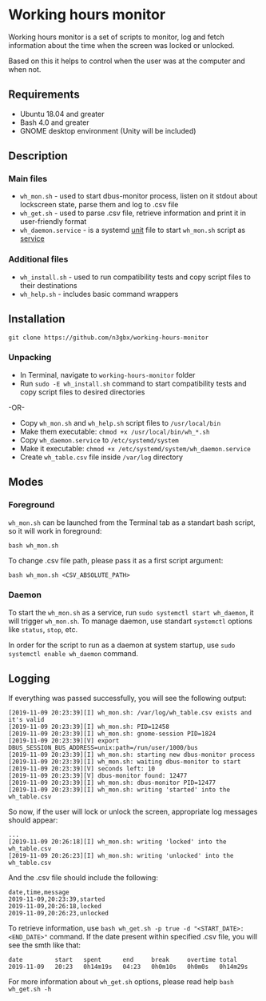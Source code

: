 # Working hours monitor

Working hours monitor is a set of scripts to monitor, log and fetch information about the time when the screen was locked or unlocked.

Based on this it helps to control when the user was at the computer and when not.

## Requirements

* Ubuntu 18.04 and greater
* Bash 4.0 and greater
* GNOME desktop environment (Unity will be included)

## Description

### Main files
* ```wh_mon.sh``` - used to start dbus-monitor process, listen on it stdout about lockscreen state, parse them and log to .csv file
* ```wh_get.sh``` - used to parse .csv file, retrieve information and print it in user-friendly format
* ```wh_daemon.service``` - is a systemd [unit](https://www.freedesktop.org/software/systemd/man/systemd.unit.html) file to start ```wh_mon.sh``` script as [service](https://www.freedesktop.org/software/systemd/man/systemd.service.html)

### Additional files
* ```wh_install.sh``` - used to run compatibility tests and copy script files to their destinations
* ```wh_help.sh``` - includes basic command wrappers

## Installation

```git clone https://github.com/n3gbx/working-hours-monitor```

### Unpacking

* In Terminal, navigate to ```working-hours-monitor``` folder
* Run ```sudo -E wh_install.sh``` command to start compatibility tests and copy script files to desired directories

-OR-

* Copy ```wh_mon.sh``` and ```wh_help.sh``` script files to ```/usr/local/bin```
* Make them executable: ```chmod +x /usr/local/bin/wh_*.sh```
* Copy ```wh_daemon.service``` to ```/etc/systemd/system```
* Make it executable: ```chmod +x /etc/systemd/system/wh_daemon.service```
* Create ```wh_table.csv``` file inside ```/var/log``` directory

## Modes

### Foreground

```wh_mon.sh``` can be launched from the Terminal tab as a standart bash script, so it will work in foreground:

```bash wh_mon.sh```

To change .csv file path, please pass it as a first script argument:

```bash wh_mon.sh <CSV_ABSOLUTE_PATH>```

### Daemon

To start the ```wh_mon.sh``` as a service, run ```sudo systemctl start wh_daemon```, it will trigger ```wh_mon.sh```. To manage daemon, use standart ```systemctl``` options like ```status```, ```stop```, etc.

In order for the script to run as a daemon at system startup, use ```sudo systemctl enable wh_daemon``` command.

## Logging

If everything was passed successfully, you will see the following output:

```
[2019-11-09 20:23:39][I] wh_mon.sh: /var/log/wh_table.csv exists and it's valid 
[2019-11-09 20:23:39][I] wh_mon.sh: PID=12458 
[2019-11-09 20:23:39][I] wh_mon.sh: gnome-session PID=1824 
[2019-11-09 20:23:39][V] export DBUS_SESSION_BUS_ADDRESS=unix:path=/run/user/1000/bus 
[2019-11-09 20:23:39][I] wh_mon.sh: starting new dbus-monitor process 
[2019-11-09 20:23:39][I] wh_mon.sh: waiting dbus-monitor to start 
[2019-11-09 20:23:39][V] seconds left: 10 
[2019-11-09 20:23:39][V] dbus-monitor found: 12477 
[2019-11-09 20:23:39][I] wh_mon.sh: dbus-monitor PID=12477 
[2019-11-09 20:23:39][I] wh_mon.sh: writing 'started' into the wh_table.csv
```

So now, if the user will lock or unlock the screen, appropriate log messages should appear:

```
...
[2019-11-09 20:26:18][I] wh_mon.sh: writing 'locked' into the wh_table.csv 
[2019-11-09 20:26:23][I] wh_mon.sh: writing 'unlocked' into the wh_table.csv 
```

And the .csv file should include the following:

```
date,time,message
2019-11-09,20:23:39,started
2019-11-09,20:26:18,locked
2019-11-09,20:26:23,unlocked
```

To retrieve information, use ```bash wh_get.sh -p true -d "<START_DATE>:<END_DATE>"``` command. If the date present within specified .csv file, you will see the smth like that:

```
date         start   spent      end     break     overtime total      
2019-11-09   20:23   0h14m19s   04:23   0h0m10s   0h0m0s   0h14m29s 
```

For more information about ```wh_get.sh``` options, please read help ```bash wh_get.sh -h```
